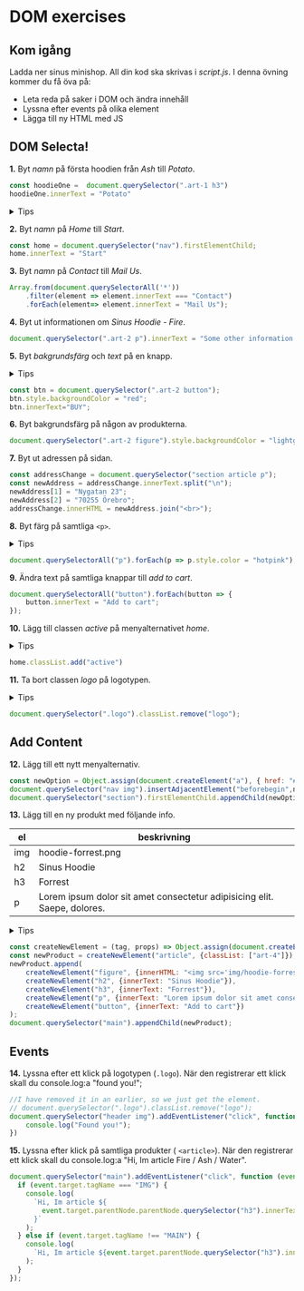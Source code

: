 # DOM exercises
## Kom igång 
Ladda ner sinus minishop. All din kod ska skrivas i *script.js*.
I denna övning kommer du få öva på:

- Leta reda på saker i DOM och ändra innehåll
- Lyssna efter events på olika element
- Lägga till ny HTML med JS

## DOM Selecta!

**1.** Byt *namn* på första hoodien från *Ash* till *Potato*.
```js
const hoodieOne =  document.querySelector(".art-1 h3")
hoodieOne.innerText = "Potato"
```

<details>
    <summary>Tips</summary>
    använd .innerText
</details>

**2.** Byt *namn* på *Home* till *Start*.
```js
const home = document.querySelector("nav").firstElementChild;
home.innerText = "Start"
```

**3.** Byt *namn* på *Contact* till *Mail Us*.
```js
Array.from(document.querySelectorAll('*'))
    .filter(element => element.innerText === "Contact")
    .forEach(element=> element.innerText = "Mail Us");
```

**4.** Byt ut informationen om *Sinus Hoodie  - Fire*.
```js
document.querySelector(".art-2 p").innerText = "Some other information about this hoodie";
```

**5.** Byt *bakgrundsfärg* och *text* på en knapp.

<details>
    <summary>Tips</summary>
    använd el.style.backgroundColor
</details>

```js
const btn = document.querySelector(".art-2 button");
btn.style.backgroundColor = "red";
btn.innerText="BUY";
```

**6.** Byt bakgrundsfärg på någon av produkterna.
```js
document.querySelector(".art-2 figure").style.backgroundColor = "lightgreen"
```

**7.** Byt ut adressen på sidan.
```js
const addressChange = document.querySelector("section article p");
const newAddress = addressChange.innerText.split("\n");
newAddress[1] = "Nygatan 23";
newAddress[2] = "70255 Örebro";
addressChange.innerHTML = newAddress.join("<br>");
```

**8.** Byt färg på samtliga `<p>`.
<details>
    <summary>Tips</summary>
    använd .querySelectorAll()
</details>

```js
document.querySelectorAll("p").forEach(p => p.style.color = "hotpink");
```

**9.** Ändra text på samtliga knappar till *add to cart*.
```js
document.querySelectorAll("button").forEach(button => {
    button.innerText = "Add to cart";
});
```

**10.** Lägg till classen *active* på menyalternativet *home*.
<details>
    <summary>Tips</summary>
    använd el.classList.add()
</details>

```js
home.classList.add("active") 
```
**11.** Ta bort classen *logo* på logotypen.
<details>
    <summary>Tips</summary>
    använd el.classList.remove()
</details>

```js
document.querySelector(".logo").classList.remove("logo");
```

## Add Content

**12.** Lägg till ett nytt menyalternativ.
```js
const newOption = Object.assign(document.createElement("a"), { href: "#", innerText: "New Option" });
document.querySelector("nav img").insertAdjacentElement("beforebegin",newOption);
document.querySelector("section").firstElementChild.appendChild(newOption);
```

**13.** Lägg till en ny produkt med följande info.

|el|beskrivning|
|---|---|
|img |hoodie-forrest.png|
|h2 | Sinus Hoodie |
|h3 |Forrest|
|p|Lorem ipsum dolor sit amet consectetur adipisicing elit. Saepe, dolores.|

<details>
    <summary>Tips</summary>
    använd el.insertAdjecentHTML('beforeend',...)
</details>

```js
const createNewElement = (tag, props) => Object.assign(document.createElement(tag), props);
const newProduct = createNewElement("article", {classList: ["art-4"]});
newProduct.append(
    createNewElement("figure", {innerHTML: "<img src='img/hoodie-forrest.png' alt='hoodie'/>"   }),
    createNewElement("h2", {innerText: "Sinus Hoodie"}),
    createNewElement("h3", {innerText: "Forrest"}),
    createNewElement("p", {innerText: "Lorem ipsum dolor sit amet consectetur adipisicing elit. Saepe, dolores."}),
    createNewElement("button", {innerText: "Add to cart"})
);
document.querySelector("main").appendChild(newProduct);
```

## Events
**14.** Lyssna efter ett klick på logotypen (```.logo```). När den registrerar ett klick skall du console.log:a "found you!";

```js
//I have removed it in an earlier, so we just get the element.
// document.querySelector(".logo").classList.remove("logo");
document.querySelector("header img").addEventListener("click", function(){
    console.log("Found you!");
})
```

**15.** Lyssna efter klick på samtliga produkter ( ```<article>```). När den registrerar ett klick skall du console.log:a "Hi, Im article Fire / Ash / Water".
```js
document.querySelector("main").addEventListener("click", function (event) {
  if (event.target.tagName === "IMG") {
    console.log(
      `Hi, Im article ${
        event.target.parentNode.parentNode.querySelector("h3").innerText
      }`
    );
  } else if (event.target.tagName !== "MAIN") {
    console.log(
      `Hi, Im article ${event.target.parentNode.querySelector("h3").innerText}`
    );
  }
});

```